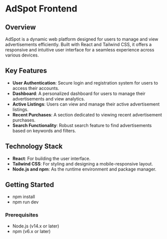 # AdSpot Frontend

## Overview
AdSpot is a dynamic web platform designed for users to manage and view advertisements efficiently. Built with React and Tailwind CSS, it offers a responsive and intuitive user interface for a seamless experience across various devices.

## Key Features
- **User Authentication**: Secure login and registration system for users to access their accounts.
- **Dashboard**: A personalized dashboard for users to manage their advertisements and view analytics.
- **Active Listings**: Users can view and manage their active advertisement listings.
- **Recent Purchases**: A section dedicated to viewing recent advertisement purchases.
- **Search Functionality**: Robust search feature to find advertisements based on keywords and filters.

## Technology Stack
- **React**: For building the user interface.
- **Tailwind CSS**: For styling and designing a mobile-responsive layout.
- **Node.js and npm**: As the runtime environment and package manager.

## Getting Started
- npm install
- npm run dev
  
### Prerequisites
- Node.js (v14.x or later)
- npm (v6.x or later)


